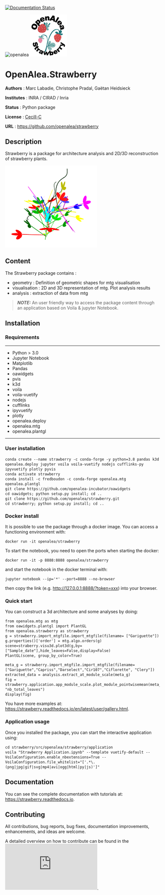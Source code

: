 [![Documentation Status](https://readthedocs.org/projects/strawberry/badge/?version=latest)](https://strawberry.readthedocs.io/en/latest/?badge=latest)

![openalea](https://raw.githubusercontent.com/openalea/openalea.rtfd.io/master/doc/_static/openalea_web.svg) <img src="/doc/source/_static/logo_strawberry.png" width="120"/>

# OpenAlea.Strawberry



**Authors** : Marc Labadie, Christophe Pradal, Gaëtan Heidsieck

**Institutes** : INRA / CIRAD / Inria 

**Status** : Python package 

**License** : [Cecill-C](https://cecill.info/licences/Licence_CeCILL-C_V1-en.html)

**URL** : https://github.com/openalea/strawberry


## Description 


Strawberry is a package for architecture analysis and 2D/3D reconstruction of strawberry plants.

 <img src="/doc/source/user/images/gariguette_3d_solo.png" width="300"> 

## Content 

The Strawberry package contains :
* geometry : Definition  of geometric shapes for mtg visualisation
* visualisation : 2D and 3D representation of mtg. Plot analysis results
* analysis : extraction of data from mtg

> **_NOTE:_** An user friendly way to access the package content through an application based on Voila & jupyter Notebook. 

## Installation

### Requirements
---
* Python > 3.0
* Jupyter Notebook
* Matplotlib
* Pandas
* oawidgets
* pvis
* k3d
* voila
* voila-vuetify
* nodejs
* cufflinks
* ipyvuetify
* plotly
* openalea.deploy
* openalea.mtg
* openalea.plantgl
---


### User installation 

```
conda create --name strawberry -c conda-forge -y python=3.8 pandas k3d openalea.deploy jupyter voila voila-vuetify nodejs cufflinks-py ipyvuetify plotly pyvis
conda activate strawberry
conda install -c fredboudon -c conda-forge openalea.mtg openalea.plantgl
git clone https://github.com/openalea-incubator/oawidgets
cd oawidgets; python setup.py install; cd ..
git clone https://github.com/openalea/strawberry.git
cd strawberry; python setup.py install; cd ..
```

### Docker install

It is possible to use the package through a docker image.
You can access a functioning environment with:
```
docker run -it openalea/strawberry 
```
To start the notebook, you need to open the ports when starting the docker:
```
docker run -it -p 8888:8888 openalea/strawberry 
```
and start the notebook in the docker terminal with:
```
jupyter notebook --ip='*' --port=8888 --no-browser
```
then copy the link (e.g. http://127.0.0.1:8888/?token=xxx) into your browser.

### Quick start

You can construct a 3d architecture and some analyses by doing:

```
from openalea.mtg as mtg
from oawidgets.plantgl import PlantGL
from openalea.strawberry as strawberry
g = strawberry.import_mtgfile.import_mtgfile(filename= ["Gariguette"])
g.properties()['order'] = mtg.algo.orders(g)
scene=straberry.visu3d.plot3d(g,by=["Sample_date"],hide_leaves=False,display=False)
PlantGL(scene, group_by_color=True)
```
```
meta_g = strawberry.import_mtgfile.import_mtgfile(filename=["Gariguette","Capriss","Darselect","Cir107","Ciflorette", "Clery"])
extracted_data = analysis.extract_at_module_scale(meta_g)
fig = strawberry.application.app_module_scale.plot_module_pointwisemean(meta_g, "nb_total_leaves")
display(fig)
```

You have more examples at: https://strawberry.readthedocs.io/en/latest/user/gallery.html.

### Application usage

Once you installed the package, you can start the interactive application using:
```
cd strawberry/src/openalea/strawberry/application
voila "Strawberry Application.ipynb" --template vuetify-default --VoilaConfiguration.enable_nbextensions=True --VoilaConfiguration.file_whitelist="['.*\.(png|jpg|gif|svg|mp4|avi|ogg|html|py|js)']" 
```


## Documentation

You can see the complete documentation with tutorials at: https://strawberry.readthedocs.io.


## Contributing

All contributions, bug reports, bug fixes, documentation improvements, enhancements, and ideas are welcome.

A detailed overview on how to contribute can be found in the ![contributing guide](http://virtualplants.github.io/contribute/devel/workflow-github.html#workflow-github).

